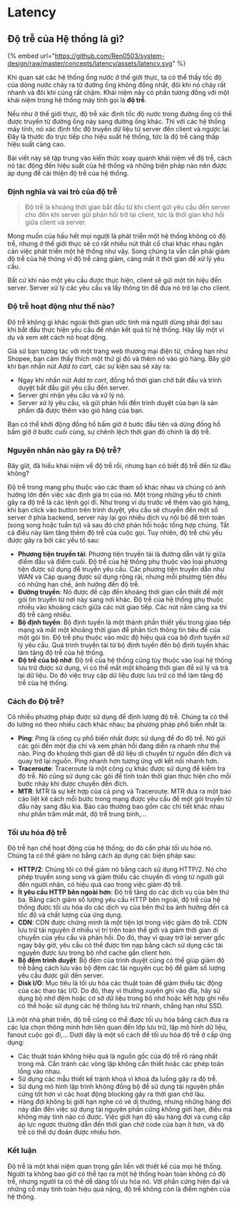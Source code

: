 # Latency

## Độ trễ của Hệ thống là gì?

{% embed url="https://github.com/Ren0503/system-design/raw/master/concepts/latency/assets/latency.svg" %}

Khi quan sát các hệ thống ống nước ở thế giới thực, ta có thể thấy tốc độ của dòng nước chảy ra từ đường ống không đồng nhất, đôi khi nó chảy rất nhanh và đôi khi cũng rất chậm. Khái niệm này có phần tương đồng với một khái niệm trong hệ thống máy tính gọi là **độ trễ**.

Nếu như ở thế giới thực, độ trễ xác định tốc độ nước trong đường ống có thể được truyền từ đường ống này sang đường ống khác. Thì với các hệ thống máy tính, nó xác định tốc độ truyền dữ liệu từ server đến client và ngược lại. Đây là thước đo trực tiếp cho hiệu suất hệ thống, tức là độ trễ càng thấp hiệu suất càng cao.

Bài viết này sẽ tập trung vào kiến thức xoay quanh khái niệm về độ trễ, cách nó tác động đến hiệu suất của hệ thống và những biện pháp nào nên được áp dụng để cải thiện độ trễ của hệ thống.

### Định nghĩa và vai trò của độ trễ

> Độ trễ là khoảng thời gian bắt đầu từ khi client gửi yêu cầu đến server cho đến khi server gửi phản hồi trở lại client, tức là thời gian khứ hồi giữa client và server.

Mong muốn của hầu hết mọi người là phát triển một hệ thống không có độ trễ, nhưng ở thế giới thực sẽ có rất nhiều nút thắt cổ chai khác nhau ngăn cản việc phát triển một hệ thống như vậy. Song chúng ta vẫn cần phải giảm độ trễ của hệ thóng vì độ trễ càng giảm, càng mất ít thời gian để xử lý yêu cầu.

Bất cứ khi nào một yêu cầu được thực hiện, client sẽ gửi một tín hiệu đến server. Server xử lý các yêu cầu và lấy thông tin để đưa nó trở lại cho client.

### Độ trễ hoạt động như thế nào?

Độ trễ không gì khác ngoài thời gian ước tính mà người dùng phải đợi sau khi bắt đầu thực hiện yêu cầu để nhận kết quả từ hệ thống. Hãy lấy một ví dụ và xem xét cách nó hoạt động.

Giả sử bạn tương tác với một trang web thương mại điện tử, chẳng hạn như Shopee, bạn cảm thấy thích một thứ gì đó và thêm nó vào giỏ hàng. Bây giờ khi bạn nhấn nút _Add to cart_, các sự kiện sau sẽ xảy ra:

* Ngay khi nhấn nút _Add to cart_, đồng hồ thời gian chờ bắt đầu và trình duyệt bắt đầu gửi yêu cầu đến server.
* Server ghi nhận yêu cầu và xử lý nó.
* Server xử lý yêu cầu, và gửi phản hồi đến trình duyệt của bạn là sản phẩm đã được thêm vào giỏ hàng của bạn.

Bạn có thể khởi động đồng hồ bấm giờ ở bước đầu tiên và dừng đồng hồ bấm giờ ở bước cuối cùng, sự chênh lệch thời gian đó chính là độ trễ.

### Nguyên nhân nào gây ra Độ trễ?

Bây giờ, đã hiểu khái niệm về độ trễ rồi, nhưng bạn có biết độ trễ đến từ đâu không?

Độ trễ trong mạng phụ thuộc vào các tham số khác nhau và chúng có ảnh hưởng lớn đến việc xác định giá trị của nó. Một trong những yếu tố chính gây ra độ trễ là các lệnh gọi đi. Như trong ví dụ trước về thêm vào giỏ hàng, khi bạn click vào button trên trình duyệt, yêu cầu sẽ chuyển đến một số server ở phía backend, server này lại gọi nhiều dịch vụ nội bộ để tính toán (song song hoặc tuần tự) và sau đó chờ phản hồi hoặc tổng hợp chúng. Tất cả điều này làm tăng thêm độ trễ của cuộc gọi. Tuy nhiên, độ trễ chủ yếu được gây ra bởi các yếu tố sau:

* **Phương tiện truyền tải**: Phương tiện truyền tải là đường dẫn vật lý giữa điểm đầu và điểm cuối. Độ trễ của hệ thống phụ thuộc vào loại phương tiện được sử dụng để truyền yêu cầu. Các phương tiện truyền dẫn như WAN và Cáp quang được sử dụng rộng rãi, nhưng mỗi phương tiện đều có những hạn chế, ảnh hưởng đến độ trễ.
* **Đường truyền**: Nó được đề cập đến khoảng thời gian cần thiết để một gói tin truyền từ nơi này sang nơi khác. Độ trễ của hệ thống phụ thuộc nhiều vào khoảng cách giữa các nút giao tiếp. Các nút nằm càng xa thì độ trễ càng nhiều.
* **Bộ định tuyến**: Bộ định tuyến là một thành phần thiết yếu trong giao tiếp mạng và mất một khoảng thời gian để phân tích thông tin tiêu đề của một gói tin. Độ trễ phụ thuộc vào mức độ hiệu quả của bộ định tuyến xử lý yêu cầu. Quá trình truyền tải từ bộ định tuyến đến bộ định tuyến khác làm tăng độ trễ của hệ thống.
* **Độ trễ của bộ nhớ**: Độ trễ của hệ thống cũng tùy thuộc vào loại hệ thống lưu trữ được sử dụng, vì có thể mất một khoảng thời gian để xử lý và trả lại dữ liệu. Do đó việc truy cập dữ liệu được lưu trữ có thể làm tăng độ trễ của hệ thống.

### Cách đo Độ trễ?

Có nhiều phương pháp được sử dụng để định lượng độ trễ. Chúng ta có thể đo lường nó theo nhiều cách khác nhau; ba phương pháp phổ biến nhất là:

* **Ping**: Ping là công cụ phổ biến nhất được sử dụng để đo độ trễ. Nó gửi các gói đến một địa chỉ và xem phản hồi đang diễn ra nhanh như thế nào. Ping đo khoảng thời gian để dữ liệu di chuyển từ nguồn đến đích và quay trở lại nguồn. Ping nhanh hơn tương ứng với kết nối nhanh hơn.
* **Traceroute**: Traceroute là một công cụ khác được sử dụng để kiểm tra độ trễ. Nó cũng sử dụng các gói để tính toán thời gian thực hiện cho mỗi bước nhảy khi được chuyển đến đích.
* **MTR**: MTR là sự kết hợp của cả ping và Traceroute. MTR đưa ra một báo cáo liệt kê cách mỗi bước trong mạng được yêu cầu để một gói truyền từ đầu này sang đầu kia. Báo cáo thường bao gồm các chi tiết khác nhau như phần trăm mất mát, độ trễ trung bình,...

### Tối ưu hóa độ trễ

Độ trễ hạn chế hoạt động của hệ thống; do đó cần phải tối ưu hóa nó. Chúng ta có thể giảm nó bằng cách áp dụng các biện pháp sau:

* **HTTP/2**: Chúng tôi có thể giảm nó bằng cách sử dụng HTTP/2. Nó cho phép truyền song song và giảm thiểu các chuyến đi vòng từ người gửi đến người nhận, có hiệu quả cao trong việc giảm độ trễ.
* **Ít yêu cầu HTTP bên ngoài hơn**: Độ trễ tăng do các dịch vụ của bên thứ ba. Bằng cách giảm số lượng yêu cầu HTTP bên ngoài, độ trễ của hệ thống được tối ưu hóa do các dịch vụ của bên thứ ba ảnh hưởng đến cả tốc độ và chất lượng của ứng dụng.
* **CDN**: CDN được chứng minh là một tiện lợi trong việc giảm độ trễ. CDN lưu trữ tài nguyên ở nhiều vị trí trên toàn thế giới và giảm thời gian di chuyển của yêu cầu và phản hồi. Do đó, thay vì quay trở lại server gốc ngay bây giờ, yêu cầu có thể được tìm nạp bằng cách sử dụng các tài nguyên được lưu trong bộ nhớ cache gần client hơn.
* **Bộ đệm trình duyệt**: Bộ đệm của trình duyệt cũng có thể giúp giảm độ trễ bằng cách lưu vào bộ đệm các tài nguyên cục bộ để giảm số lượng yêu cầu được gửi đến server.
* **Disk I/O**: Mục tiêu là tối ưu hóa các thuật toán để giảm thiểu tác động của các thao tác I/O. Do đó, thay vì thường xuyên ghi vào đĩa, hãy sử dụng bộ nhớ đệm hoặc cơ sở dữ liệu trong bộ nhớ hoặc kết hợp ghi nếu có thể hoặc sử dụng các hệ thống lưu trữ nhanh, chẳng hạn như SSD.

Là một nhà phát triển, độ trễ cũng có thể được tối ưu hóa bằng cách đưa ra các lựa chọn thông minh hơn liên quan đến lớp lưu trữ, lập mô hình dữ liệu, fanout cuộc gọi đi,... Dưới đây là một số cách để tối ưu hóa độ trễ ở cấp ứng dụng:&#x20;

* Các thuật toán không hiệu quả là nguồn gốc của độ trễ rõ ràng nhất trong mã. Cần tránh các vòng lặp không cần thiết hoặc các phép toán lồng vào nhau.&#x20;
* Sử dụng các mẫu thiết kế tránh khoá vì khoá đa luồng gây ra độ trễ.&#x20;
* Sử dụng mô hình lập trình không đồng bộ để sử dụng tài nguyên phần cứng tốt hơn vì các hoạt động blocking gây ra thời gian chờ lâu.
* Hàng đợi không bị giới hạn nghe có vẻ dị thường, nhưng những hàng đợi này dẫn đến việc sử dụng tài nguyên phần cứng không giới hạn, điều mà không máy tính nào có được. Việc giới hạn độ sâu hàng đợi và cung cấp áp lực ngược thường dẫn đến thời gian chờ code của bạn ít hơn, và độ trễ có thể dự đoán được nhiều hơn.

### Kết luận

Độ trễ là một khái niệm quan trọng gắn liền với thiết kế của mọi hệ thống. Người ta không bao giờ có thể tạo ra một hệ thống hoàn toàn không có độ trễ, nhưng người ta có thể dễ dàng tối ưu hóa nó. Với phần cứng hiện đại và những cỗ máy tính toán hiệu quả nặng, độ trễ không còn là điểm nghẽn của hệ thống.
